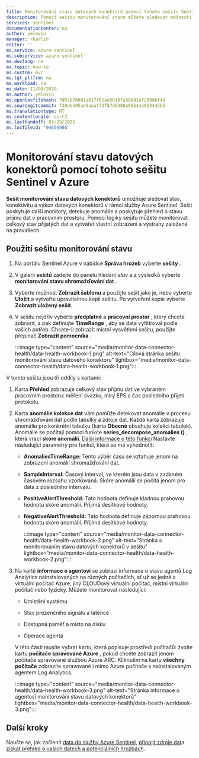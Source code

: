 ```yaml
---
title: Monitorování stavu datových konektorů pomocí tohoto sešitu Sentinel Azure | Microsoft Docs
description: Pomocí sešitu monitorování stavu můžete sledovat možnosti připojení a výkonu datových konektorů.
services: sentinel
documentationcenter: na
author: yelevin
manager: rkarlin
editor: ''
ms.service: azure-sentinel
ms.subservice: azure-sentinel
ms.devlang: na
ms.topic: how-to
ms.custom: mvc
ms.tgt_pltfrm: na
ms.workload: na
ms.date: 11/09/2020
ms.author: yelevin
ms.openlocfilehash: 7d52b76601a617f62ae5b10fa38841ef2608bf49
ms.sourcegitcommit: f28ebb95ae9aaaff3f87d8388a09b41e0b3445b5
ms.translationtype: MT
ms.contentlocale: cs-CZ
ms.lasthandoff: 03/29/2021
ms.locfileid: "94656986"
---
```

# <a name="monitor-the-health-of-your-data-connectors-with-this-azure-sentinel-workbook"></a>Monitorování stavu datových konektorů pomocí tohoto sešitu Sentinel v Azure

**Sešit monitorování stavu datových konektorů** umožňuje sledovat stav, konektivitu a výkon datových konektorů v rámci služby Azure Sentinel. Sešit poskytuje další monitory, detekuje anomálie a poskytuje přehled o stavu příjmu dat v pracovním prostoru. Pomocí logiky sešitu můžete monitorovat celkový stav přijatých dat a vytvářet vlastní zobrazení a výstrahy založené na pravidlech.

## <a name="use-the-health-monitoring-workbook"></a>Použití sešitu monitorování stavu

1. Na portálu Sentinel Azure v nabídce **Správa hrozeb** vyberte **sešity** .

1. V galerii **sešitů** zadejte do panelu hledání *stav* a z výsledků vyberte **monitorování stavu shromažďování dat** .

1. Vyberte možnost **Zobrazit šablonu** a použijte sešit jako je, nebo vyberte **Uložit** a vytvořte upravitelnou kopii sešitu. Po vytvoření kopie vyberte **Zobrazit uložený sešit**.

1. V sešitu nejdřív vyberte **předplatné** a **pracovní prostor** , který chcete zobrazit, a pak definujte **TimeRange** , aby se data vyfiltroval podle vašich potřeb. Chcete-li zobrazit místní vysvětlení sešitu, použijte přepínač **Zobrazit pomocníka** .

    :::image type="content" source="media/monitor-data-connector-health/data-health-workbook-1.png" alt-text="Cílová stránka sešitu monitorování stavu datového konektoru" lightbox="media/monitor-data-connector-health/data-health-workbook-1.png":::

V tomto sešitu jsou tři oddíly s kartami:

1. Karta **Přehled** zobrazuje celkový stav příjmu dat ve vybraném pracovním prostoru: měření svazku, míry EPS a čas posledního přijetí protokolu.

1. Karta **anomálie kolekce dat** vám pomůže detekovat anomálie v procesu shromažďování dat podle tabulky a zdroje dat. Každá karta zobrazuje anomálie pro konkrétní tabulku (karta **Obecné** obsahuje kolekci tabulek). Anomálie se počítají pomocí funkce **series_decompose_anomalies ()** , která vrací **skóre anomálií**. [Další informace o této funkci](/azure/data-explorer/kusto/query/series-decompose-anomaliesfunction?WT.mc_id=Portal-fx) Nastavte následující parametry pro funkci, která se má vyhodnotit:

    - **AnomaliesTimeRange:** Tento výběr času se vztahuje jenom na zobrazení anomálií shromažďování dat.
    - **SampleInterval:** Časový interval, ve kterém jsou data v zadaném časovém rozsahu vzorkovaná. Skóre anomálií se počítá jenom pro data z posledního intervalu.
    - **PositiveAlertThreshold:** Tato hodnota definuje kladnou prahovou hodnotu skóre anomálií. Přijímá desítkové hodnoty.
    - **NegativeAlertThreshold:** Tato hodnota definuje zápornou prahovou hodnotu skóre anomálií. Přijímá desítkové hodnoty.

        :::image type="content" source="media/monitor-data-connector-health/data-health-workbook-2.png" alt-text="Stránka s monitorováním stavu datových konektorů v sešitu" lightbox="media/monitor-data-connector-health/data-health-workbook-2.png":::

1. Na kartě **informace o agentovi** se zobrazí informace o stavu agentů Log Analytics nainstalovaných na různých počítačích, ať už se jedná o virtuální počítač Azure, jiný CLOUDový virtuální počítač, místní virtuální počítač nebo fyzický. Můžete monitorovat následující:

   - Umístění systému

   - Stav prezenčního signálu a latence

   - Dostupná paměť a místo na disku

   - Operace agenta

    V této části musíte vybrat kartu, která popisuje prostředí počítačů: zvolte kartu **počítače spravované Azure** , pokud chcete zobrazit jenom počítače spravované službou Azure ARC. Kliknutím na kartu **všechny počítače** zobrazíte spravované i mimo Azure počítače s nainstalovaným agentem Log Analytics.

    :::image type="content" source="media/monitor-data-connector-health/data-health-workbook-3.png" alt-text="Stránka informace o agentovi monitorování stavu datových konektorů" lightbox="media/monitor-data-connector-health/data-health-workbook-3.png":::

## <a name="next-steps"></a>Další kroky
Naučte se, jak začlenit [data do služby Azure Sentinel](quickstart-onboard.md), [připojit zdroje dat](connect-data-sources.md)a [získat přehled o vašich datech a potenciálních hrozbách](quickstart-get-visibility.md).